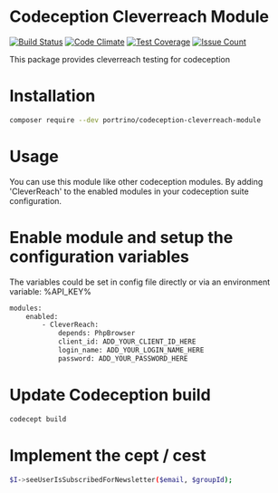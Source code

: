 # Codeception Cleverreach Module
[![Build Status](https://travis-ci.org/portrino/codeception-cleverreach-module.svg?branch=master)](https://travis-ci.org/portrino/codeception-cleverreach-module) [![Code Climate](https://codeclimate.com/github/portrino/codeception-cleverreach-module/badges/gpa.svg)](https://codeclimate.com/github/portrino/codeception-cleverreach-module)
                                                                                                                                                                 [![Test Coverage](https://codeclimate.com/github/portrino/codeception-cleverreach-module/badges/coverage.svg)](https://codeclimate.com/github/portrino/codeception-cleverreach-module/coverage)
                                                                                                                                                                 [![Issue Count](https://codeclimate.com/github/portrino/codeception-cleverreach-module/badges/issue_count.svg)](https://codeclimate.com/github/portrino/codeception-cleverreach-module)

This package provides cleverreach testing for codeception

# Installation
```bash
composer require --dev portrino/codeception-cleverreach-module
```
# Usage
You can use this module like other codeception modules. By adding 'CleverReach' to the enabled modules in your 
codeception suite configuration.

# Enable module and setup the configuration variables
The variables could be set in config file directly or via an environment variable: %API_KEY%
```bash
modules:
    enabled:
        - CleverReach:
            depends: PhpBrowser
            client_id: ADD_YOUR_CLIENT_ID_HERE
            login_name: ADD_YOUR_LOGIN_NAME_HERE
            password: ADD_YOUR_PASSWORD_HERE
```
# Update Codeception build

```bash
codecept build
```

# Implement the cept / cest

```bash
$I->seeUserIsSubscribedForNewsletter($email, $groupId);
```